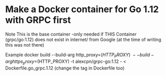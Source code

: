 # Make a Docker container for Go 1.12 with GRPC first

Note This is the base container -only needed if THIS Container (grpc/go:1.12) does not exist
in internet/ from Google (at the time of writing this was not there)

Example docker build --build-arg  http_proxy=$(HTTP_PROXY) \
	  --build-arg https_proxy=$(HTTP_PROXY)  -t alexcpn/grpc-go:1.12 - < Dockerfile.go_grpc.1.12 
(change the tag in Dockerfile too)